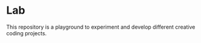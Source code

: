 # Lab
This repository is a playground to experiment and develop different creative coding projects.
